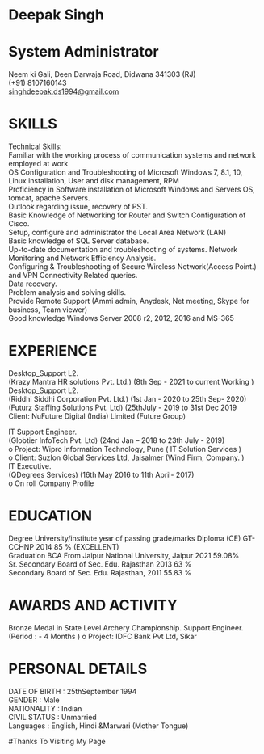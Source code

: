 # Deepak Singh
# System Administrator
Neem ki Gali, Deen Darwaja Road, Didwana 341303 (RJ) <br/>
(+91) 8107160143 <br/>
singhdeepak.ds1994@gmail.com <br/>


# SKILLS
Technical Skills: <br/>
Familiar with the working process of communication systems and network employed at work <br/>
OS Configuration and Troubleshooting of Microsoft Windows 7, 8.1, 10, <br/>
Linux installation, User and disk management, RPM <br/>
Proficiency in Software installation of Microsoft Windows and Servers OS, tomcat, apache Servers. <br/>
Outlook regarding issue, recovery of PST. <br/>
Basic Knowledge of Networking for Router and Switch Configuration of Cisco. <br/>
Setup, configure and administrator the Local Area Network (LAN)  <br/>
Basic knowledge of SQL Server database. <br/>
Up-to-date documentation and troubleshooting of systems. Network Monitoring and Network Efficiency Analysis. <br/>
Configuring & Troubleshooting of Secure Wireless Network(Access Point.) and VPN Connectivity Related queries. <br/>
Data recovery. <br/>
Problem analysis and solving skills. <br/>
Provide Remote Support (Ammi admin, Anydesk, Net meeting, Skype for business, Team viewer) <br/>
Good knowledge Windows Server 2008 r2, 2012, 2016 and MS-365 <br/>

# EXPERIENCE
Desktop_Support L2. <br/>
(Krazy Mantra HR solutions Pvt. Ltd.) (8th Sep - 2021 to current Working ) <br/>
Desktop_Support L2. <br/>
(Riddhi Siddhi Corporation Pvt. Ltd.) (1st Jan - 2020 to 25th Sep- 2020) <br/> (Futurz Staffing Solutions Pvt. Ltd) (25thJuly - 2019 to 31st Dec 2019   <br/> Client: NuFuture Digital (India) Limited (Future Group) <br/>

 IT Support Engineer. <br/>
(Globtier InfoTech Pvt. Ltd) (24nd Jan – 2018 to 23th July - 2019) <br/>
o	Project: Wipro Information Technology, Pune ( IT Solution Services )<br/>
o	Client: Suzlon Global Services Ltd, Jaisalmer (Wind Firm, Company. )<br/>
IT Executive. <br/>
(QDegrees Services) (16th May 2016 to 11th April- 2017) <br/>
o	On roll Company Profile <br/>

# EDUCATION
Degree	University/institute	year of passing	grade/marks
Diploma (CE)	GT-CCHNP	2014	85 % (EXCELLENT) <br/>
Graduation	BCA From Jaipur National University, Jaipur	2021	59.08% <br/>
Sr. Secondary	Board of Sec. Edu. Rajasthan	2013	63 % <br/>
Secondary	Board of Sec. Edu. Rajasthan,	2011	55.83 % <br/>

# AWARDS AND ACTIVITY <br/>
Bronze Medal in State Level Archery Championship. Support Engineer. (Period : - 4 Months )
o	Project: IDFC Bank Pvt Ltd, Sikar

# PERSONAL DETAILS
DATE OF BIRTH	: 25thSeptember 1994 <br/>
GENDER	: Male <br/>
NATIONALITY	: Indian <br/>
CIVIL STATUS	: Unmarried <br/>
Languages	: English, Hindi &Marwari (Mother Tongue) <br/>

#Thanks To Visiting My Page
